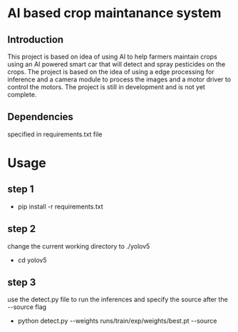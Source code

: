 # AI based crop maintanance system
## Introduction
This project is based on idea of using AI to help farmers maintain crops using an AI powered smart car that will detect and spray pesticides on the crops. The project is based on the idea of using a edge processing for inference and a camera module to process the images and a motor driver to control the motors. The project is still in development and is not yet complete.
## Dependencies
specified in requirements.txt file 

# Usage
## step 1
- pip install -r requirements.txt
## step 2
change the current working directory to ./yolov5
- cd yolov5
## step 3
use the detect.py file to run the inferences and specify the source after the --source flag
- python detect.py --weights runs/train/exp/weights/best.pt --source 
